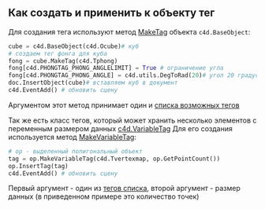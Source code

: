 
## Как создать и применить к объекту тег
Для создания тега используют метод [MakeTag][1] объекта ```c4d.BaseObject```:
```python
cube = c4d.BaseObject(c4d.Ocube)# куб
# создаем тег фонга для куба
fong = cube.MakeTag(c4d.Tphong)
fong[c4d.PHONGTAG_PHONG_ANGLELIMIT] = True # ограничение угла
fong[c4d.PHONGTAG_PHONG_ANGLE] = c4d.utils.DegToRad(20)# угол 20 градусов
doc.InsertObject(cube)# вставляем куб в документ
c4d.EventAdd() # обновить сцену
```
Аргументом этот метод принимает один и [списка возможных тегов][2]

Так же есть класс тегов, который может хранить несколько элементов с переменным размером данных [c4d.VariableTag][3] Для его создания используется метод [MakeVariableTag][4]:
```python
# op - выделенный полигональный объект
tag = op.MakeVariableTag(c4d.Tvertexmap, op.GetPointCount())
op.InsertTag(tag)
c4d.EventAdd() # обновить сцену
```
Первый аргумент - один из [тегов списка][5], второй аргумент - размер данных (в приведенном примере это количество точек)






[1]: https://developers.maxon.net/docs/py/23_110/modules/c4d/C4DAtom/GeListNode/BaseList2D/BaseObject/index.html?highlight=maketag#BaseObject.MakeTag "MakeTag"
[2]: https://developers.maxon.net/docs/py/23_110/types/tags.html "types tags"
[3]: https://developers.maxon.net/docs/py/23_110/modules/c4d/C4DAtom/GeListNode/BaseList2D/BaseTag/VariableTag/index.html "VariableTag"
[4]: https://developers.maxon.net/docs/py/23_110/modules/c4d/C4DAtom/GeListNode/BaseList2D/BaseObject/index.html?highlight=maketag#BaseObject.MakeVariableTag "MakeVariableTag"
[5]: https://developers.maxon.net/docs/py/23_110/types/tags_variable.html "types tags_variable"